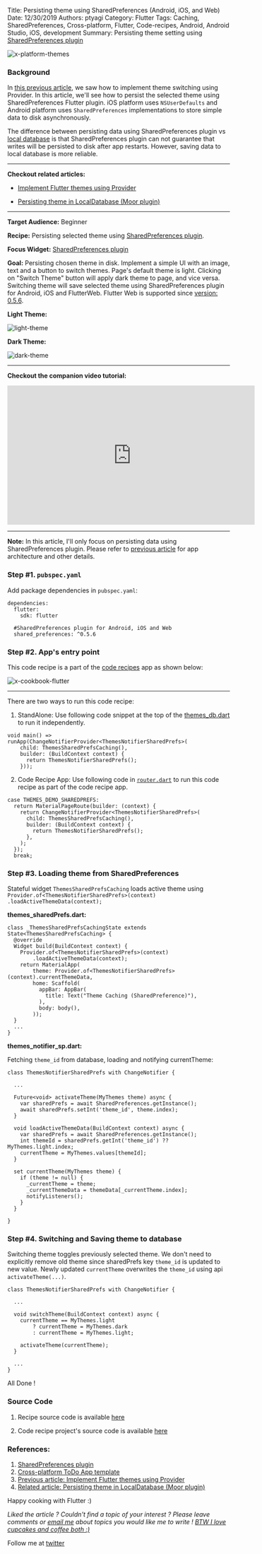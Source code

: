 Title: Persisting theme using SharedPreferences (Android, iOS, and Web)
Date: 12/30/2019
Authors: ptyagi
Category: Flutter
Tags: Caching, SharedPreferences, Cross-platform, Flutter, Code-recipes, Android, Android Studio, iOS, development
Summary: Persisting theme setting using [SharedPreferences plugin](https://pub.dev/packages/shared_preferences)

![x-platform-themes]({attach}../../images/flutter/themes_sharedprefs.png)

### Background ###

In [this previous article](https://ptyagicodecamp.github.io/implement-flutter-themes-using-provider.html), we saw how to implement theme switching using Provider. In this article, we'll see how to persist the selected theme using SharedPreferences Flutter plugin. iOS platform uses `NSUserDefaults` and Android platform uses `SharedPreferences` implementations to store simple data to disk asynchronously.

The difference between persisting data using SharedPreferences plugin vs [local database](https://ptyagicodecamp.github.io/persist-theme-setting-in-localdatabase-moor-plugin.html) is that SharedPreferences plugin can not guarantee that writes will be persisted to disk after app restarts. However, saving data to local database is more reliable.

---

**Checkout related articles:**

* [Implement Flutter themes using Provider](https://ptyagicodecamp.github.io/implement-flutter-themes-using-provider.html)

* [Persisting theme in LocalDatabase (Moor plugin)](https://ptyagicodecamp.github.io/persisting-theme-in-localdatabase-moor-plugin.html)

---

**Target Audience:** Beginner

**Recipe:** Persisting selected theme using [SharedPreferences plugin](https://pub.dev/packages/shared_preferences).

**Focus Widget:** [SharedPreferences plugin](https://pub.dev/packages/shared_preferences)

**Goal:** Persisting chosen theme in disk. Implement a simple UI with an image, text and a button to switch themes. Page's default theme is light. Clicking on "Switch Theme" button will apply dark theme to page, and vice versa. Switching theme will save selected theme using SharedPreferences plugin for Android, iOS and FlutterWeb. Flutter Web is supported since [version: 0.5.6](https://pub.dev/packages/shared_preferences#056).

**Light Theme:**

![light-theme]({attach}../../images/flutter/ios_themes2.jpg)


**Dark Theme:**

![dark-theme]({attach}../../images/flutter/ios_themes3.jpg)

---

**Checkout the companion video tutorial:**
<iframe width="560" height="315" src="https://www.youtube.com/embed/" frameborder="0" allow="accelerometer; autoplay; encrypted-media; gyroscope; picture-in-picture" allowfullscreen></iframe>

---

**Note:** In this article, I'll only focus on persisting data using SharedPreferences plugin. Please refer to [previous article](https://ptyagicodecamp.github.io/implement-flutter-themes-using-provider.html) for app architecture and other details.

### Step #1. `pubspec.yaml` ###
Add package dependencies in `pubspec.yaml`:
```
dependencies:
  flutter:
    sdk: flutter

  #SharedPreferences plugin for Android, iOS and Web
  shared_preferences: ^0.5.6
```

### Step #2. App's entry point ###

This code recipe is a part of the [code recipes](https://ptyagicodecamp.github.io/flutter-live-booklet-flutter-component-recipes.html#flutter-live-booklet-flutter-component-recipes) app as shown below:

![x-cookbook-flutter]({attach}../../images/flutter/cookbook_menu.jpg)

---

There are two ways to run this code recipe:

1. StandAlone: Use following code snippet at the top of the [themes_db.dart](https://github.com/ptyagicodecamp/flutter_cookbook/blob/widgets/flutter_widgets/lib/themes/sharedPrefs/themes_sharedPrefs.dart) to run it independently.
```
void main() => runApp(ChangeNotifierProvider<ThemesNotifierSharedPrefs>(
    child: ThemesSharedPrefsCaching(),
    builder: (BuildContext context) {
      return ThemesNotifierSharedPrefs();
    }));
```

2. Code Recipe App: Use following code in [`router.dart`](https://github.com/ptyagicodecamp/flutter_cookbook/blob/widgets/flutter_widgets/lib/router.dart) to run this code recipe as part of the code recipe app.

```
case THEMES_DEMO_SHAREDPREFS:
  return MaterialPageRoute(builder: (context) {
    return ChangeNotifierProvider<ThemesNotifierSharedPrefs>(
      child: ThemesSharedPrefsCaching(),
      builder: (BuildContext context) {
        return ThemesNotifierSharedPrefs();
      },
    );
  });
  break;
```

### Step #3. Loading theme from SharedPreferences ###

Stateful widget `ThemesSharedPrefsCaching` loads active theme using `Provider.of<ThemesNotifierSharedPrefs>(context)
        .loadActiveThemeData(context);`

**themes_sharedPrefs.dart:**

```
class _ThemesSharedPrefsCachingState extends State<ThemesSharedPrefsCaching> {
  @override
  Widget build(BuildContext context) {
    Provider.of<ThemesNotifierSharedPrefs>(context)
        .loadActiveThemeData(context);
    return MaterialApp(
        theme: Provider.of<ThemesNotifierSharedPrefs>(context).currentThemeData,
        home: Scaffold(
          appBar: AppBar(
            title: Text("Theme Caching (SharedPreference)"),
          ),
          body: body(),
        ));
  }
  ...
}  
```

**themes_notifier_sp.dart:**

Fetching `theme_id` from database, loading and notifying currentTheme:

```
class ThemesNotifierSharedPrefs with ChangeNotifier {

  ...

  Future<void> activateTheme(MyThemes theme) async {
    var sharedPrefs = await SharedPreferences.getInstance();
    await sharedPrefs.setInt('theme_id', theme.index);
  }

  void loadActiveThemeData(BuildContext context) async {
    var sharedPrefs = await SharedPreferences.getInstance();
    int themeId = sharedPrefs.getInt('theme_id') ?? MyThemes.light.index;
    currentTheme = MyThemes.values[themeId];
  }

  set currentTheme(MyThemes theme) {
    if (theme != null) {
      _currentTheme = theme;
      _currentThemeData = themeData[_currentTheme.index];
      notifyListeners();
    }
  }

}
```


### Step #4. Switching and Saving theme to database ###

Switching theme toggles previously selected theme. We don't need to explicitly remove old theme since sharedPrefs key `theme_id` is updated to new value. Newly updated `currentTheme` overwrites the `theme_id` using api `activateTheme(...)`.

```
class ThemesNotifierSharedPrefs with ChangeNotifier {

  ...

  void switchTheme(BuildContext context) async {
    currentTheme == MyThemes.light
        ? currentTheme = MyThemes.dark
        : currentTheme = MyThemes.light;

    activateTheme(currentTheme);
  }

  ...
}
```

All Done !

### Source Code ###
1. Recipe source code is available [here](https://github.com/ptyagicodecamp/flutter_cookbook/tree/widgets/flutter_widgets/lib/themes/db)

2. Code recipe project's source code is available [here](https://github.com/ptyagicodecamp/flutter_cookbook/tree/widgets/flutter_widgets/)


### References: ###
1. [SharedPreferences plugin](https://pub.dev/packages/shared_preferences)
2. [Cross-platform ToDo App template](https://github.com/appleeducate/moor_shared)
3. [Previous article: Implement Flutter themes using Provider](https://ptyagicodecamp.github.io/implement-flutter-themes-using-provider.html)
4. [Related article: Persisting theme in LocalDatabase (Moor plugin)](https://ptyagicodecamp.github.io/persist-theme-setting-in-localdatabase-moor-plugin.html)

Happy cooking with Flutter :)

_Liked the article ?
Couldn't find a topic of your interest ? Please leave comments or [email me](mailto:ptyagicodecamp@gmail.com) about topics you would like me to write !
[BTW I love cupcakes and coffee both :)](https://www.paypal.me/pritya)_

Follow me at [twitter](https://twitter.com/ptyagi13)
